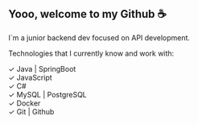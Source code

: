 ## Yooo, welcome to my Github ☕
I`m a junior backend dev focused on API development.  

Technologies that I currently know and work with:

✓ Java | SpringBoot
<br />
✓ JavaScript 
<br />
✓ C#
<br />
✓ MySQL | PostgreSQL
<br />
✓ Docker
<br />
✓ Git | Github
